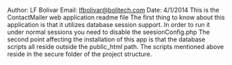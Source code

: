 Author: LF Bolivar
Email: lfbolivar@bolitech.com
Date: 4/1/2014
This is the ContactMailer web application readme file
The first thing to know about this application is that it utilizes database session support.
In order to run it under normal sessions you need to disable the seesionConfig.php 
The second point affecting the installation of this app is that the database scripts all reside outside the public_html path.
The scripts mentioned above reside in the secure folder of the project structure.